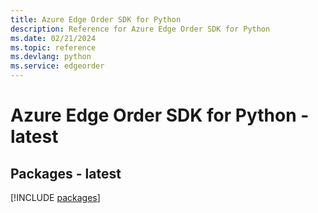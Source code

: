 ```yaml
---
title: Azure Edge Order SDK for Python
description: Reference for Azure Edge Order SDK for Python
ms.date: 02/21/2024
ms.topic: reference
ms.devlang: python
ms.service: edgeorder
---
```

# Azure Edge Order SDK for Python - latest
## Packages - latest
[!INCLUDE [packages](edge-order-index.md)]